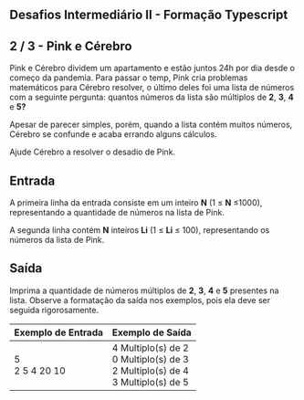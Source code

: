 Desafios Intermediário II - Formação Typescript
-----------------------------------------------
2 / 3 - Pink e Cérebro
----------------------

Pink e Cérebro dividem um apartamento e estão juntos 24h por dia desde o começo da pandemia. Para passar o temp, Pink
cria problemas matemáticos para Cérebro resolver, o último deles foi uma lista de números com a seguinte pergunta:
quantos números da lista são múltiplos de **2**, **3**, **4** e **5?**

Apesar de parecer simples, porém, quando a lista contém muitos números, Cérebro se confunde e acaba errando alguns
cálculos.

Ajude Cérebro a resolver o desadio de Pink.

Entrada
-------

A primeira linha da entrada consiste em um inteiro **N** (1 ≤ **N** ≤1000), representando a quantidade de números na
lista de Pink.

A segunda linha contém **N** inteiros **Li** (1 ≤ **Li** ≤ 100), representando os números da lista de Pink.

Saída
-----

Imprima a quantidade de números múltiplos de **2**, **3**, **4** e **5** presentes na lista. Observe a formatação da
saída nos exemplos, pois ela deve ser seguida rigorosamente.

| Exemplo de Entrada | Exemplo de Saída                                                                     |
|:-------------------|:-------------------------------------------------------------------------------------|
| 5<br>2 5 4 20 10   | 4 Multiplo(s) de 2<br>0 Multiplo(s) de 3<br>2 Multiplo(s) de 4<br>3 Multiplo(s) de 5 |
